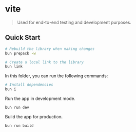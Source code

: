 # vite

> Used for end-to-end testing and development purposes.

## Quick Start

```sh
# Rebuild the library when making changes
bun prepack -w

# Create a local link to the library
bun link
```

In this folder, you can run the following commands:

```sh
# Install dependencies
bun i
```

Run the app in development mode.

```sh
bun run dev
```

Build the app for production.

```sh
bun run build
```
